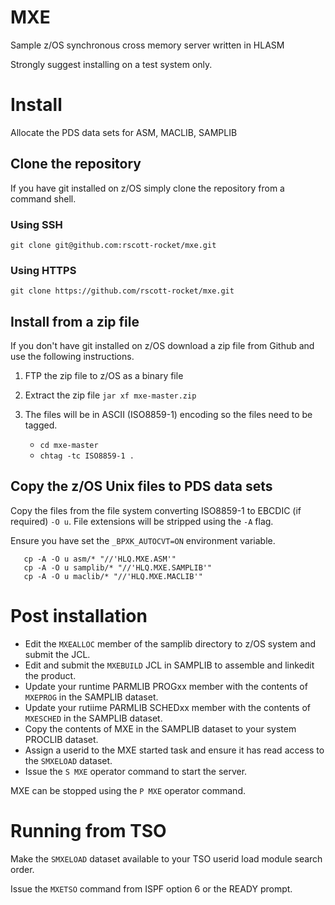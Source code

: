 # MXE

Sample z/OS synchronous cross memory server written in HLASM

Strongly suggest installing on a test system only.

# Install

Allocate the PDS data sets for ASM, MACLIB, SAMPLIB

## Clone the repository

If you have git installed on z/OS simply clone the repository from a command shell. 

### Using SSH

`git clone git@github.com:rscott-rocket/mxe.git`
### Using HTTPS

`git clone https://github.com/rscott-rocket/mxe.git`

## Install from a zip file

If you don't have git installed on z/OS download a zip file from Github and use the following instructions. 

1. FTP the zip file to z/OS as a binary file
2. Extract the zip file `jar xf mxe-master.zip`
3. The files will be in ASCII (ISO8859-1) encoding so the files need to be tagged.
    
    * `cd mxe-master`
    * `chtag -tc ISO8859-1 .`
    
## Copy the z/OS Unix files to PDS data sets
    
Copy the files from the file system converting ISO8859-1 to EBCDIC (if required) `-O u`. 
File extensions will be stripped using the `-A` flag.

Ensure you have set the `_BPXK_AUTOCVT=ON` environment variable. 

```
   cp -A -O u asm/* "//'HLQ.MXE.ASM'"
   cp -A -O u samplib/* "//'HLQ.MXE.SAMPLIB'"
   cp -A -O u maclib/* "//'HLQ.MXE.MACLIB'"  
```

# Post installation

* Edit the `MXEALLOC` member of the samplib directory to z/OS system and submit the JCL.
* Edit and submit the `MXEBUILD` JCL in SAMPLIB to assemble and linkedit the product.
* Update your runtime PARMLIB PROGxx member with the contents of `MXEPROG` in the SAMPLIB dataset.
* Update your rutiime PARMLIB SCHEDxx member with the contents of `MXESCHED` in the SAMPLIB dataset.
* Copy the contents of MXE in the SAMPLIB dataset to your system PROCLIB dataset.
* Assign a userid to the MXE started task and ensure it has read access to the `SMXELOAD` dataset.
* Issue the `S MXE` operator command to start the server.

MXE can be stopped using the `P MXE` operator command.

# Running from TSO  

Make the `SMXELOAD` dataset available to your TSO userid load module search order.

Issue the `MXETSO` command from ISPF option 6 or the READY prompt.
